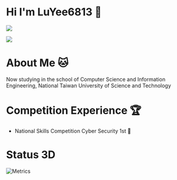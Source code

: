 # Hi I'm LuYee6813 👋

![](https://github-readme-stats.vercel.app/api?username=LuYee6813&theme=nord&show_icons=true)

![](https://github-readme-stats.vercel.app/api/top-langs/?username=LuYee6813&theme=nord&layout=compact&card_width=445)

# About Me 🐱
Now studying in the school of Computer Science and Information Engineering, National Taiwan University of Science and Technology 

# Competition Experience 🏆
- National Skills Competition Cyber Security 1st 🏅️

# Status 3D
![Metrics](https://metrics.lecoq.io/LuYee6813?template=classic&base.header=0&base.activity=0&base.community=0&base.repositories=0&base.metadata=0&isocalendar=1&isocalendar.duration=half-year&config.timezone=Asia%2FTaipei)